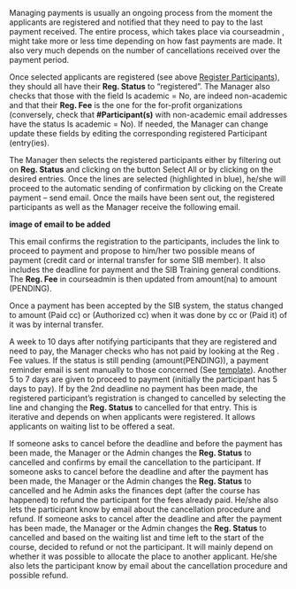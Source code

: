 Managing payments is usually an ongoing process from the moment the applicants are registered and notified that they need to pay to the last payment received. The entire process, which takes place via courseadmin , might take more or less time depending on how fast payments are made. It also very much depends on the number of cancellations received over the payment period. 

Once selected applicants are registered (see above [Register Participants](register_participants.md)), they should all have their **Reg. Status** to “registered”. The Manager also checks that those with the field Is academic = No, are indeed non-academic and that their **Reg. Fee** is the one for the for-profit organizations (conversely, check that **#Participant(s)** with non-academic email addresses have the status Is academic = No). If needed, the Manager can change update these fields by editing the corresponding registered Participant (entry(ies). 

The Manager then selects the registered participants either by filtering out on **Reg. Status** and clicking on the button Select All or by clicking on the desired entries. Once the lines are selected (highlighted in blue), he/she will proceed to the automatic sending of confirmation by clicking on the Create payment – send email. Once the mails have been sent out, the registered participants as well as the Manager receive the following email.   

**image of email to be added**

This email confirms the registration to the participants, includes the link to proceed to payment and propose to him/her two possible means of payment (credit card or internal transfer for some SIB member). It also includes the deadline for payment and the SIB Training general conditions.  The **Reg. Fee** in courseadmin is then updated from amount(na) to amount (PENDING). 

Once a payment has been accepted by the SIB system, the status changed to amount (Paid cc) or (Authorized cc) when it was done by cc or (Paid it) of it was by internal transfer. 

A week to 10 days after notifying participants that they are registered and need to pay, the Manager checks who has not paid by looking at the Reg . Fee values. If the status is still pending (amount(PENDING)), a payment reminder email is sent manually to those concerned (See [template](https://sibcloud-my.sharepoint.com/:w:/g/personal/patricia_palagi_sib_swiss/EdjDcM1ff2ZCpeF-Tpw41bQBOvXAQfeCAcYmfO9d8N0Ujw?e=LHbB5s)). Another 5 to 7 days are given to proceed to payment (initially the participant has 5 days to pay). If by the 2nd deadline no payment has been made, the registered participant’s registration is changed to cancelled by selecting the line and changing the **Reg. Status** to cancelled for that entry. This is iterative and depends on when applicants were registered. It allows applicants on waiting list to be offered a seat.  

If someone asks to cancel before the deadline and before the payment has been made, the Manager or the Admin changes the **Reg. Status** to cancelled and confirms by email the cancellation to the participant. 
If someone asks to cancel before the deadline and after the payment has been made, the Manager or the Admin changes the **Reg. Status** to cancelled and he Admin asks the finances dept (after the course has happened) to refund the participant for the fees already paid.  He/she also lets the participant know by email about the cancellation procedure and refund. 
If someone asks to cancel after the deadline and after the payment has been made, the Manager or the Admin changes the **Reg. Status** to cancelled and based on the waiting list and time left to the start of the course, decided to refund or not the participant. It will mainly depend on whether it was possible to allocate the place to another applicant. He/she also lets the participant know by email about the cancellation procedure and possible refund. 